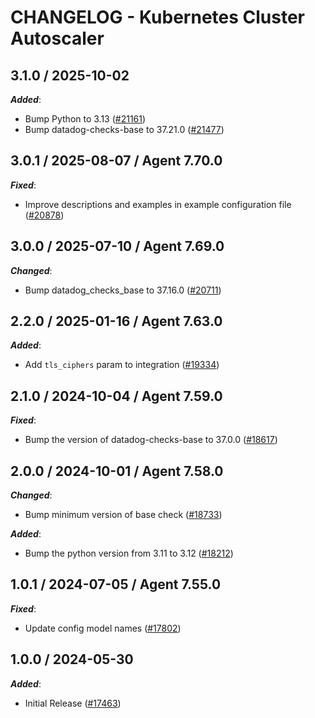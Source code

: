# CHANGELOG - Kubernetes Cluster Autoscaler

<!-- towncrier release notes start -->

## 3.1.0 / 2025-10-02

***Added***:

* Bump Python to 3.13 ([#21161](https://github.com/DataDog/integrations-core/pull/21161))
* Bump datadog-checks-base to 37.21.0 ([#21477](https://github.com/DataDog/integrations-core/pull/21477))

## 3.0.1 / 2025-08-07 / Agent 7.70.0

***Fixed***:

* Improve descriptions and examples in example configuration file ([#20878](https://github.com/DataDog/integrations-core/pull/20878))

## 3.0.0 / 2025-07-10 / Agent 7.69.0

***Changed***:

* Bump datadog_checks_base to 37.16.0 ([#20711](https://github.com/DataDog/integrations-core/pull/20711))

## 2.2.0 / 2025-01-16 / Agent 7.63.0

***Added***:

* Add `tls_ciphers` param to integration ([#19334](https://github.com/DataDog/integrations-core/pull/19334))

## 2.1.0 / 2024-10-04 / Agent 7.59.0

***Fixed***:

* Bump the version of datadog-checks-base to 37.0.0 ([#18617](https://github.com/DataDog/integrations-core/pull/18617))

## 2.0.0 / 2024-10-01 / Agent 7.58.0

***Changed***:

* Bump minimum version of base check ([#18733](https://github.com/DataDog/integrations-core/pull/18733))

***Added***:

* Bump the python version from 3.11 to 3.12 ([#18212](https://github.com/DataDog/integrations-core/pull/18212))

## 1.0.1 / 2024-07-05 / Agent 7.55.0

***Fixed***:

* Update config model names ([#17802](https://github.com/DataDog/integrations-core/pull/17802))

## 1.0.0 / 2024-05-30

***Added***:

* Initial Release ([#17463](https://github.com/DataDog/integrations-core/pull/17463))
